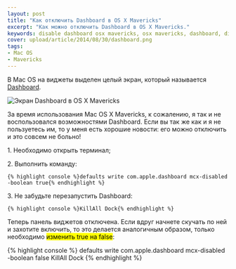 ```yaml
---
layout: post
title: "Как отключить Dashboard в OS X Mavericks"
excerpt: "Как можно отключить Dashboard в OS X Mavericks."
keywords: disable dashboard osx mavericks, osx mavericks, dashboard, disable dashboard
cover: upload/article/2014/08/30/dashboard.png
tags:
- Mac OS
- Mavericks
---
```


В Mac OS на виджеты выделен целый экран, который называется [Dashboard](http://support.apple.com/kb/ht2492).

<img src="{{site.url}}/upload/article/2014/08/30/dashboard_01.png" alt="Экран Dashboard в OS X Mavericks" />

За время использования Mac OS X Mavericks, к сожалению, я так и не воспользовался возможностями Dashboard.
Если вы так же как и я не пользуетесь им, то у меня есть хорошие новости: eго можно отключить и это совсем не больно!

<p>1. Необходимо открыть терминал;</p>
<p>2. Выполнить команду:</p>

    {% highlight console %}defaults write com.apple.dashboard mcx-disabled -boolean true{% endhighlight %}

<p>3. Не забудьте перезапустить Dashboard:</p>

    {% highlight console %}KillAll Dock{% endhighlight %}

Теперь панель виджетов отключена. Если вдруг начнете скучать по ней и захотите включить,
то это делается аналогичным образом, только необходимо <mark>изменить true на false</mark>:

{% highlight console %}
defaults write com.apple.dashboard mcx-disabled -boolean false
KillAll Dock
{% endhighlight %}
